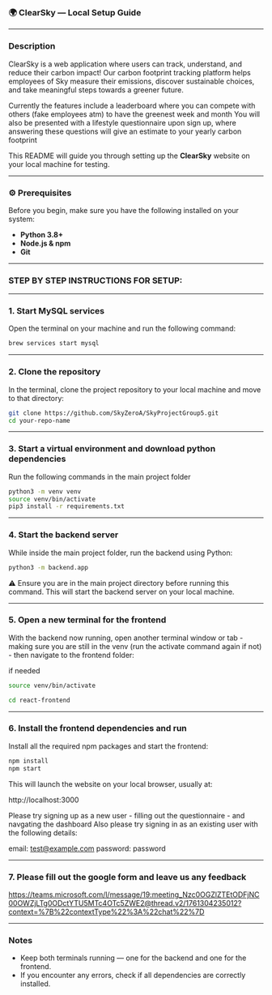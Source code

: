 ### 🌍 ClearSky — Local Setup Guide
_______________
### Description
ClearSky is a web application where users can track, understand, and reduce their carbon impact! 
Our carbon footprint tracking platform helps employees of Sky measure their emissions, discover sustainable choices, and take meaningful steps towards a greener future.

Currently the features include a leaderboard where you can compete with others (fake employees atm) to have the greenest week and month
You will also be presented with a lifestyle questionnaire upon sign up, where answering these questions will give an estimate to your yearly carbon footprint


This README will guide you through setting up the **ClearSky** website on your local machine for testing.
____________________
### ⚙️ Prerequisites

Before you begin, make sure you have the following installed on your system:

- **Python 3.8+**
- **Node.js & npm**
- **Git**

________________________________________
### STEP BY STEP INSTRUCTIONS FOR SETUP:

___________________________
### 1. Start MySQL services
Open the terminal on your machine and run the following command:
```bash
brew services start mysql
```

___________________________
### 2. Clone the repository
In the terminal, clone the project repository to your local machine and move to that directory:

```bash
git clone https://github.com/SkyZeroA/SkyProjectGroup5.git
cd your-repo-name
```

___________________________________________________________________
### 3. Start a virtual environment and download python dependencies
Run the following commands in the main project folder

```bash
python3 -m venv venv
source venv/bin/activate
pip3 install -r requirements.txt
```

_______________________________
### 4. Start the backend server
While inside the main project folder, run the backend using Python:

```bash
python3 -m backend.app
```

⚠️ Ensure you are in the main project directory before running this command.
This will start the backend server on your local machine.


___________________________________________
### 5. Open a new terminal for the frontend
With the backend now running, open another terminal window or tab - making sure you are still in the venv (run the activate command again if not) - then navigate to the frontend folder:

if needed
```bash
source venv/bin/activate
```


```bash
cd react-frontend
```

________________________________________________
### 6. Install the frontend dependencies and run
Install all the required npm packages and start the frontend:

```bash
npm install
npm start
```

This will launch the website on your local browser, usually at:

http://localhost:3000


Please try signing up as a new user - filling out the questionnaire - and navgating the dashboard
Also please try signing in as an existing user with the following details:

email: test@example.com
password: password

________________________________________________________________
### 7. Please fill out the google form and leave us any feedback
https://teams.microsoft.com/l/message/19:meeting_Nzc0OGZlZTEtODFjNC00OWZjLTg0ODctYTU5MTc4OTc5ZWE2@thread.v2/1761304235012?context=%7B%22contextType%22%3A%22chat%22%7D

_________
### Notes
- Keep both terminals running — one for the backend and one for the frontend.
- If you encounter any errors, check if all dependencies are correctly installed.
